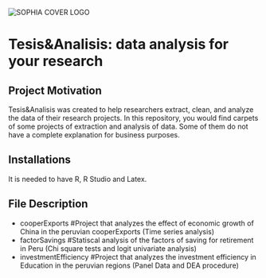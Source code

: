 ![SOPHIA COVER LOGO](https://user-images.githubusercontent.com/73708363/196550994-ad236eae-2c57-48b7-b535-c1b2dc05ac51.png)
											
# Tesis&Analisis: data analysis for your research

## Project Motivation

Tesis&Analisis was created to help researchers extract, clean, and analyze the data of their research projects. 
In this repository, you would find carpets of some projects of extraction and analysis of data. Some of them do not have a complete explanation for business purposes.

## Installations

It is needed to have R, R Studio and Latex. 

## File Description

* cooperExports #Project that analyzes the effect of economic growth of China in the peruvian cooperExports (Time series analysis)
* factorSavings #Statiscal analysis of the factors of saving for retirement in Peru (Chi square tests and logit univariate analysis)
* investmentEfficiency #Project that analyzes the investment efficiency in Education in the peruvian regions (Panel Data and DEA procedure)
